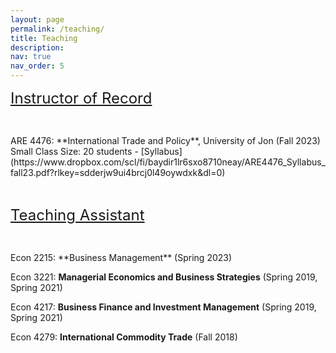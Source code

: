 ```yaml
---
layout: page
permalink: /teaching/
title: Teaching
description: 
nav: true
nav_order: 5
---
```


<!-- <strong style="font-size: 22px;">Instructor of Record</strong> -->
<font size="5"><u> Instructor of Record </u></font>

<p>&nbsp;</p>
ARE 4476: **International Trade and Policy**, University of Jon (Fall 2023) 
Small Class Size: 20 students - [Syllabus](https://www.dropbox.com/scl/fi/baydir1lr6sxo8710neay/ARE4476_Syllabus_fall23.pdf?rlkey=sdderjw9ui4brcj0l49oywdxk&dl=0)



<p>&nbsp;</p>



<font size="5"><u> Teaching Assistant </u></font>
<p>&nbsp;</p>
Econ 2215: **Business Management** (Spring 2023)

Econ 3221: **Managerial Economics and Business Strategies** (Spring 2019, Spring 2021)

Econ 4217: **Business Finance and Investment Management** (Spring 2019, Spring 2021)

Econ 4279: **International Commodity Trade** (Fall 2018)
